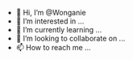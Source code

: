 - 👋 Hi, I’m @Wonganie
- 👀 I’m interested in ...
- 🌱 I’m currently learning ...
- 💞️ I’m looking to collaborate on ...
- 📫 How to reach me ...

<!---
Wonganie/Wonganie is a ✨ special ✨ repository because its `README.md` (this file) appears on your GitHub profile.
You can click the Preview link to take a look at your changes.
--->
